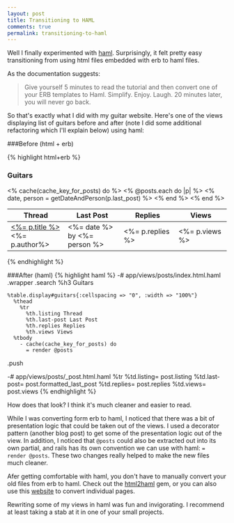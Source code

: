 ```yaml
---
layout: post
title: Transitioning to HAML
comments: true
permalink: transitioning-to-haml
---
```


Well I finally experimented with [haml](http://haml.info/). Surprisingly, it felt
pretty easy transitioning from using html files embedded with erb to haml
files.

As the documentation suggests:

>Give yourself 5 minutes to read the tutorial and then convert one of
your ERB templates to Haml. Simplify. Enjoy. Laugh. 20 minutes later,
you will never go back.

So that's exactly what I did with my guitar website.  Here's one of the
views displaying list of guitars before and after (note I did some additional refactoring which I'll explain below) using haml:

<!--more-->

###Before (html + erb)

{% highlight html+erb %}
<!-- app/views/posts/index.html.erb -->
<div class="wrapper">
<section class="search">

<h3>Guitars</h3>

<table id="guitars" class="display" cellspacing="0" width="100%">
  <thead>
    <tr>
      <th class="listing">Thread</th>
      <th class="last-post">Last Post</th>
      <th class="replies">Replies</th>
      <th class="views">Views</th>
    </tr>
  </thead>

  <tbody>
    <% cache(cache_key_for_posts) do %>
    <% @posts.each do |p| %>
      <tr>
        <td class="listing">
          <a href="http://www.acousticguitarforum.com/forums/<%= p.link %>" target="_blank">
            <%= p.title %>
          </a>
          <br>
            <span class="author"><%= p.author%></span>
        </td>
        <% date, person = getDateAndPerson(p.last_post) %>
        <td class="last-post"><%= date %> <br>by <%= person %></td>
        <td class="replies"><%= p.replies %></td>
        <td class="views"><%= p.views %></td>
      </tr>
    <% end %>
    <% end %>
  </tbody>

</table>
</section>
<div class="push"></div>
</div>
{% endhighlight %}

###After (haml)
{% highlight haml %}
-# app/views/posts/index.html.haml
.wrapper
  .search
    %h3 Guitars

    %table.display#guitars{:cellspacing => "0", :width => "100%"}
      %thead
        %tr
          %th.listing Thread
          %th.last-post Last Post
          %th.replies Replies
          %th.views Views
      %tbody
        - cache(cache_key_for_posts) do
          = render @posts
  .push

-# app/views/posts/_post.html.haml
%tr
  %td.listing= post.listing
  %td.last-post=  post.formatted_last_post
  %td.replies= post.replies
  %td.views= post.views
{% endhighlight %}

How does that look?  I think it's much cleaner and easier to read.

While I was converting form erb to haml, I noticed that there was a bit of
presentation logic that could be taken out of the views.  I used a
decorator pattern (another blog post) to get some of the presentation logic out of the view. In addition, I
noticed that `@posts` could also be extracted out into its own partial,
and rails has its own convention we can use with haml: `= render @posts`.
These two changes really helped to make the new files much cleaner.

Afer getting comfortable with haml, you don't have to manually convert
your old files from erb to haml.  Check out the
[html2haml](https://github.com/haml/html2haml) gem, or you
can also use this [website]( http://html2haml.herokuapp.com/) to convert individual pages.

Rewriting some of my views in haml was fun and invigorating. I recommend at least taking
a stab at it in one of your small projects.
